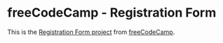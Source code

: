 # freeCodeCamp - Registration Form

This is the [Registration Form project](https://www.freecodecamp.org/learn/2022/responsive-web-design/learn-html-forms-by-building-a-registration-form/) from [freeCodeCamp](https://www.freecodecamp.org/).

